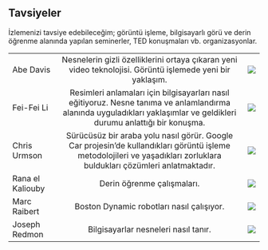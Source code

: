 ## Tavsiyeler

İzlemenizi tavsiye edebileceğim; görüntü işleme, bilgisayarlı görü ve derin öğrenme alanında yapılan seminerler, TED konuşmaları vb. organizasyonlar.

|    |            |   |
|----------|:-------------:|------:|
| Abe Davis |  Nesnelerin gizli özelliklerini ortaya çıkaran yeni video teknolojisi. Görüntü işlemede yeni bir yaklaşım. | [![](https://img.youtube.com/vi/npNYP2vzaPo/0.jpg)](https://www.youtube.com/watch?v=npNYP2vzaPo) |
| Fei-Fei Li | Resimleri anlamaları için bilgisayarları nasıl eğitiyoruz. Nesne tanıma ve anlamlandırma alanında uyguladıkları yaklaşımlar ve geldikleri durumu anlattığı bir konuşma. | [![](https://img.youtube.com/vi/40riCqvRoMs/0.jpg)](https://www.youtube.com/watch?v=40riCqvRoMs) |
| Chris Urmson |  Sürücüsüz bir araba yolu nasıl görür. Google Car projesin’de kullandıkları görüntü işleme metodolojileri ve yaşadıkları zorluklara buldukları çözümleri anlatmaktadır. | [![](https://img.youtube.com/vi/tiwVMrTLUWg/0.jpg)](https://www.youtube.com/watch?v=tiwVMrTLUWg) |
| Rana el Kaliouby |  Derin öğrenme çalışmaları. | [![](https://img.youtube.com/vi/o3VwYIazybI/0.jpg)](https://www.youtube.com/watch?v=o3VwYIazybI) |
| Marc Raibert|  Boston Dynamic robotları nasıl çalışıyor. | [![](https://img.youtube.com/vi/AO4In7d6X-c/0.jpg)](https://www.youtube.com/watch?v=AO4In7d6X-c) |
| Joseph Redmon |  Bilgisayarlar nesneleri nasıl tanır. | [![](https://img.youtube.com/vi/Cgxsv1riJhI/0.jpg)](https://www.youtube.com/watch?v=Cgxsv1riJhI) |
